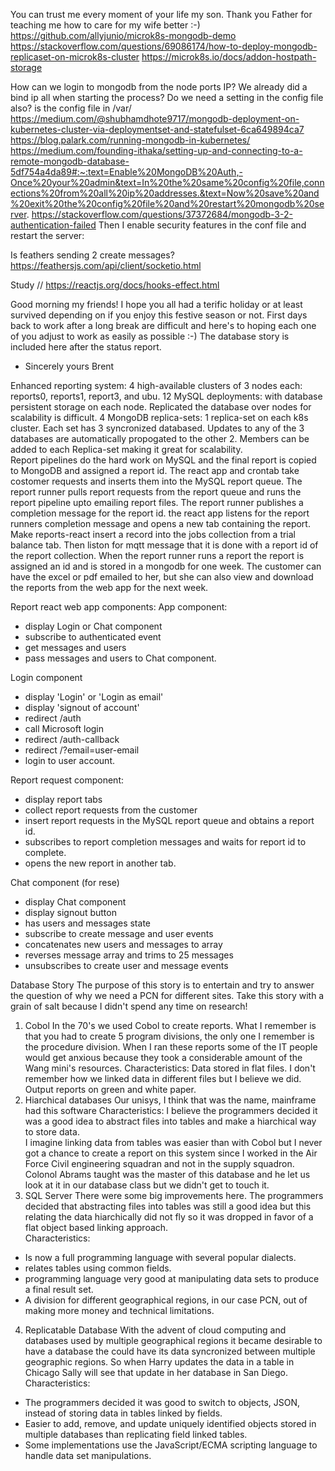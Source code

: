 You can trust me every moment of your life my son.
Thank you Father for teaching me how to care for my wife better :-)
https://github.com/allyjunio/microk8s-mongodb-demo
https://stackoverflow.com/questions/69086174/how-to-deploy-mongodb-replicaset-on-microk8s-cluster
https://microk8s.io/docs/addon-hostpath-storage

How can we login to mongodb from the node ports IP? We already did a bind ip all when starting the process?
Do we need a setting in the config file also? is the config file in /var/
https://medium.com/@shubhamdhote9717/mongodb-deployment-on-kubernetes-cluster-via-deploymentset-and-statefulset-6ca649894ca7
https://blog.palark.com/running-mongodb-in-kubernetes/
https://medium.com/founding-ithaka/setting-up-and-connecting-to-a-remote-mongodb-database-5df754a4da89#:~:text=Enable%20MongoDB%20Auth,-Once%20your%20admin&text=In%20the%20same%20config%20file,connections%20from%20all%20ip%20addresses.&text=Now%20save%20and%20exit%20the%20config%20file%20and%20restart%20mongodb%20server.
https://stackoverflow.com/questions/37372684/mongodb-3-2-authentication-failed
Then I enable security features in the conf file and restart the server:


Is feathers sending 2 create messages?
https://feathersjs.com/api/client/socketio.html

Study  // https://reactjs.org/docs/hooks-effect.html  

Good morning my friends! 
I hope you all had a terific holiday or at least survived depending on if you enjoy this festive season or not.  First days back to work after a long break are difficult and here's to hoping each one of you adjust to work as easily as possible :-) The database story is included here after the status report.


- Sincerely yours
Brent

Enhanced reporting system:
4 high-available clusters of 3 nodes each: reports0, reports1, report3, and ubu.
12 MySQL deployments: with database persistent storage on each node. Replicated the database over nodes for scalability is difficult.
4 MongoDB replica-sets: 1 replica-set on each k8s cluster. Each set has 3 syncronized databased. Updates to any of the 3 databases are automatically propogated to the other 2. Members can be added to each Replica-set making it great for scalability.  
Report pipelines do the hard work on MySQL and the final report is copied to MongoDB and assigned a report id.
The react app and crontab take costomer requests and inserts them into the MySQL report queue.
The report runner pulls report requests from the report queue and runs the report pipeline upto emailing report files.
The report runner publishes a completion message for the report id.
the react app listens for the report runners completion message and opens a new tab containing the report.
Make reports-react insert a record into the jobs collection from a trial balance tab. Then liston for mqtt message that it is done with a report id of the report collection.
When the report runner runs a report the report is assigned an id and is stored in a mongodb for one week. The customer can have the excel or pdf emailed to her, but she can also view and download the reports from the web app for the next week.

Report react web app components:
App component:
- display Login or Chat component
- subscribe to authenticated event
- get messages and users
- pass messages and users to Chat component.

Login component 
- display 'Login' or 'Login as email'
- display 'signout of account'
- redirect /auth
- call Microsoft login 
- redirect /auth-callback
- redirect /?email=user-email
- login to user account.

Report request component:
- display report tabs
- collect report requests from the customer
- insert report requests in the MySQL report queue and obtains a report id.
- subscribes to report completion messages and waits for report id to complete.
- opens the new report in another tab.

Chat component (for rese)
- display Chat component
- display signout button
- has users and messages state
- subscribe to create message and user events
- concatenates new users and messages to array
- reverses message array and trims to 25 messages
- unsubscribes to create user and message events

Database Story
The purpose of this story is to entertain and try to answer the question of why we need a PCN for different sites. Take this story with a grain of salt because I didn't spend any time on research! 
1. Cobol
In the 70's we used Cobol to create reports. What I remember is that you had to create 5 program divisions, the only one I remember is the procedure division. When I ran these reports some of the IT people would get anxious because they took a considerable amount of the Wang mini's resources.
Characteristics:
Data stored in flat files.
I don't remember how we linked data in different files but I believe we did.
Output reports on green and white paper.
2. Hiarchical databases
Our unisys, I think that was the name, mainframe had this software
Characteristics:
I believe the programmers decided it was a good idea to abstract files into tables and make a hiarchical way to store data.  
I imagine linking data from tables was easier than with Cobol but I never got a chance to create a report on this system since I worked in the Air Force Civil engineering squadran and not in the supply squadron. Colonol Abrams taught was the master of this database and he let us look at it in our database class but we didn't get to touch it.
3. SQL Server
There were some big improvements here.  The programmers decided that abstracting files into tables was still a good idea but this relating the data hiarchically did not fly so it was dropped in favor of a flat object based linking approach.  
Characteristics:
- Is now a full programming language with several popular dialects.
- relates tables using common fields.
- programming language very good at manipulating data sets to produce a final result set.
- A division for different geographical regions, in our case PCN, out of making more money and technical limitations.
4. Replicatable Database
With the advent of cloud computing and databases used by multiple geographical regions it became desirable to have a database the could have its data syncronized between multiple geographic regions. So when Harry updates the data in a table in Chicago Sally will see that update in her database in San Diego.
Characteristics:
- The programmers decided it was good to switch to objects, JSON, instead of storing data in tables linked by fields.
- Easier to add, remove, and update uniquely identified objects stored in multiple databases than replicating field linked tables.
- Some implementations use the JavaScript/ECMA scripting language to handle data set manipulations.
  
